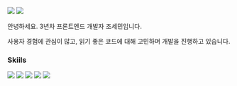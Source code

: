 <a href="https://mini-space.tistory.com/"><img src="https://img.shields.io/badge/Blog-FC413A?style=flat-square&logo=tistory&logoColor=white"/></a> <a href="mailto:jsemin1021@gmail.com"><img src="https://img.shields.io/badge/Mail-005FF9?style=flat-square&logo=gmail&logoColor=white"/></a>
<p>안녕하세요. 3년차 프론트엔드 개발자 조세민입니다.</p>
<p>사용자 경험에 관심이 많고, 읽기 좋은 코드에 대해 고민하며 개발을 진행하고 있습니다.</p>

### Skiils
<img src="https://img.shields.io/badge/Angular-D20026?style=flat-square&logo=Angular&logoColor=white"/> <img src="https://img.shields.io/badge/React-61DAFB?style=flat-square&logo=React&logoColor=black"/> <img src="https://img.shields.io/badge/NestJS-E0234E?style=flat-square&logo=nestjs&logoColor=white"/> <img src="https://img.shields.io/badge/RxJS-B7178C?style=flat-square&logo=reactivex&logoColor=white"/> <img src="https://img.shields.io/badge/typescript-3178C6?style=flat-square&logo=typescript&logoColor=white"/>
<!--
**SEMIN-97/semin-97** is a ✨ _special_ ✨ repository because its `README.md` (this file) appears on your GitHub profile.

Here are some ideas to get you started:

- 🔭 I’m currently working on ...
- 🌱 I’m currently learning ...
- 👯 I’m looking to collaborate on ...
- 🤔 I’m looking for help with ...
- 💬 Ask me about ...
- 📫 How to reach me: ...
- 😄 Pronouns: ...
- ⚡ Fun fact: ...
-->
